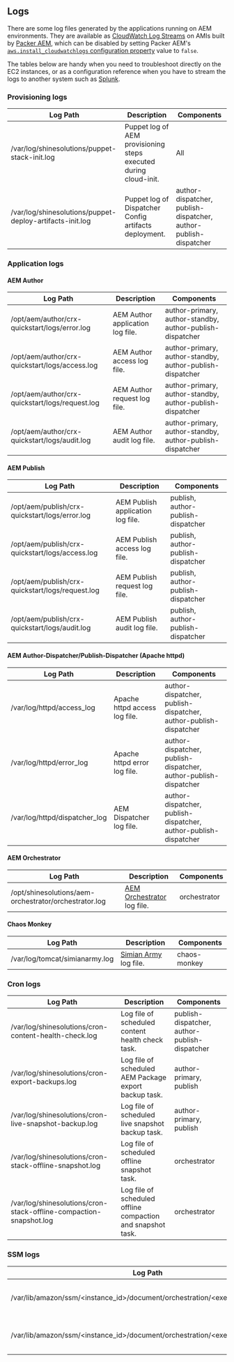 Logs
----

There are some log files generated by the applications running on AEM environments. They are available as [CloudWatch Log Streams](https://docs.aws.amazon.com/AmazonCloudWatch/latest/logs/Working-with-log-groups-and-streams.html) on AMIs built by [Packer AEM](https://github.com/shinesolutions/packer-aem), which can be disabled by setting Packer AEM's [`aws.install_cloudwatchlogs` configuration property](https://github.com/shinesolutions/packer-aem/blob/master/docs/configuration.md#aws-platform-type-configuration-properties) value to `false`.

The tables below are handy when you need to troubleshoot directly on the EC2 instances, or as a configuration reference when you have to stream the logs to another system such as [Splunk](http://docs.splunk.com/Documentation/Forwarder/7.1.2/Forwarder/Abouttheuniversalforwarder).

### Provisioning logs

| Log Path | Description | Components |
|----------|-------------|------------|
| /var/log/shinesolutions/puppet-stack-init.log | Puppet log of AEM provisioning steps executed during cloud-init. | All |
| /var/log/shinesolutions/puppet-deploy-artifacts-init.log | Puppet log of Dispatcher Config artifacts deployment. | author-dispatcher, publish-dispatcher, author-publish-dispatcher |

### Application logs

#### AEM Author

| Log Path | Description | Components |
|----------|-------------|------------|
| /opt/aem/author/crx-quickstart/logs/error.log | AEM Author application log file. | author-primary, author-standby, author-publish-dispatcher |
| /opt/aem/author/crx-quickstart/logs/access.log | AEM Author access log file. | author-primary, author-standby, author-publish-dispatcher |
| /opt/aem/author/crx-quickstart/logs/request.log | AEM Author request log file. | author-primary, author-standby, author-publish-dispatcher |
| /opt/aem/author/crx-quickstart/logs/audit.log | AEM Author audit log file. | author-primary, author-standby, author-publish-dispatcher |

#### AEM Publish

| Log Path | Description | Components |
|----------|-------------|------------|
| /opt/aem/publish/crx-quickstart/logs/error.log | AEM Publish application log file. | publish, author-publish-dispatcher |
| /opt/aem/publish/crx-quickstart/logs/access.log | AEM Publish access log file. | publish, author-publish-dispatcher |
| /opt/aem/publish/crx-quickstart/logs/request.log | AEM Publish request log file. | publish, author-publish-dispatcher |
| /opt/aem/publish/crx-quickstart/logs/audit.log | AEM Publish audit log file. | publish, author-publish-dispatcher |

#### AEM Author-Dispatcher/Publish-Dispatcher (Apache httpd)

| Log Path | Description | Components |
|----------|-------------|------------|
| /var/log/httpd/access_log | Apache httpd access log file. | author-dispatcher, publish-dispatcher, author-publish-dispatcher |
| /var/log/httpd/error_log | Apache httpd error log file. | author-dispatcher, publish-dispatcher, author-publish-dispatcher |
| /var/log/httpd/dispatcher_log | AEM Dispatcher log file. | author-dispatcher, publish-dispatcher, author-publish-dispatcher |

#### AEM Orchestrator

| Log Path | Description | Components |
|----------|-------------|------------|
| /opt/shinesolutions/aem-orchestrator/orchestrator.log | [AEM Orchestrator](https://github.com/shinesolutions/aem-orchestrator) log file. | orchestrator |

#### Chaos Monkey

| Log Path | Description | Components |
|----------|-------------|------------|
| /var/log/tomcat/simianarmy.log | [Simian Army](https://medium.com/netflix-techblog/the-netflix-simian-army-16e57fbab116) log file. | chaos-monkey |

### Cron logs

| Log Path | Description | Components |
|----------|-------------|------------|
| /var/log/shinesolutions/cron-content-health-check.log | Log file of scheduled content health check task. | publish-dispatcher, author-publish-dispatcher |
| /var/log/shinesolutions/cron-export-backups.log | Log file of scheduled AEM Package export backup task. | author-primary, publish |
| /var/log/shinesolutions/cron-live-snapshot-backup.log | Log file of scheduled live snapshot backup task. | author-primary, publish |
| /var/log/shinesolutions/cron-stack-offline-snapshot.log | Log file of scheduled offline snapshot task. | orchestrator |
| /var/log/shinesolutions/cron-stack-offline-compaction-snapshot.log | Log file of scheduled offline compaction and snapshot task. | orchestrator |

### SSM logs

| Log Path | Description | Components |
|----------|-------------|------------|
| /var/lib/amazon/ssm/<instance_id>/document/orchestration/<execution_id>/stdout | SSM standard output log file. | All |
| /var/lib/amazon/ssm/<instance_id>/document/orchestration/<execution_id>/stderr | SSM standard error log file. | All |
